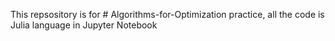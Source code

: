 This repsository is for # Algorithms-for-Optimization practice, all the code is Julia language in Jupyter Notebook
